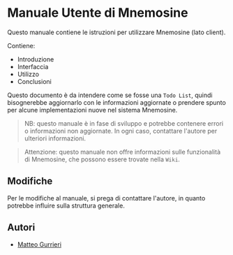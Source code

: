 # Manuale Utente di Mnemosine

Questo manuale contiene le istruzioni per utilizzare Mnemosine (lato client).

Contiene:

- Introduzione
- Interfaccia
- Utilizzo
- Conclusioni

Questo documento è da intendere come se fosse una `Todo List`, quindi bisognerebbe aggiornarlo con le informazioni aggiornate o prendere spunto per alcune implementazioni nuove nel sistema Mnemosine.

> NB: questo manuale è in fase di sviluppo e potrebbe contenere errori o informazioni non aggiornate. In ogni caso, contattare l'autore per ulteriori informazioni.

> Attenzione: questo manuale non offre informazioni sulle funzionalità di Mnemosine, che possono essere trovate nella `Wiki`.

## Modifiche

Per le modifiche al manuale, si prega di contattare l'autore, in quanto potrebbe influire sulla struttura generale.

## Autori

- [Matteo Gurrieri](matteogurri1@gmail.com)
